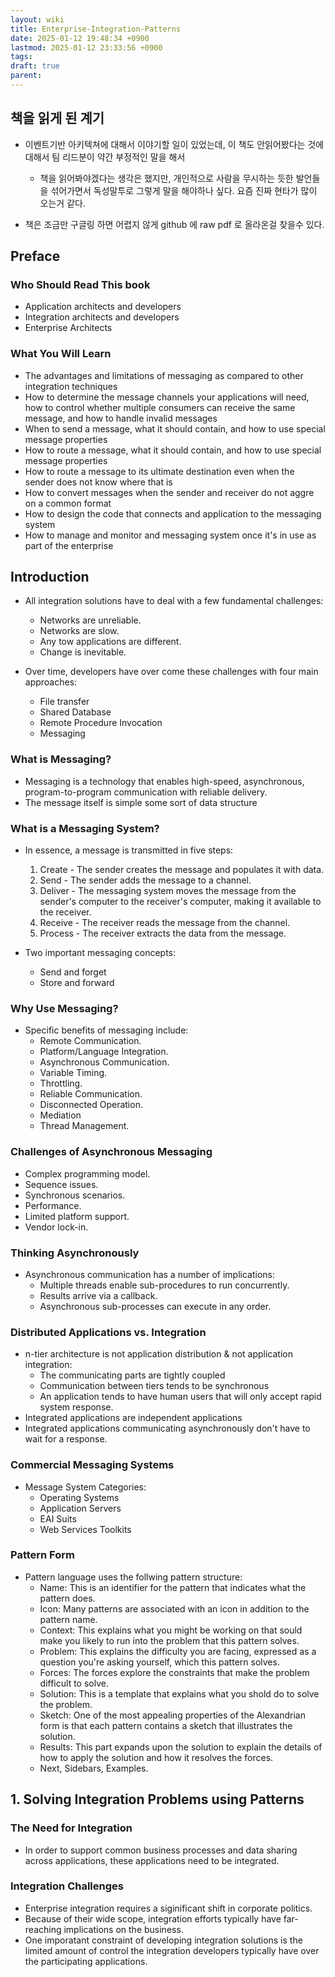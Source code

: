 ```yaml
---
layout: wiki
title: Enterprise-Integration-Patterns
date: 2025-01-12 19:48:34 +0900
lastmod: 2025-01-12 23:33:56 +0900
tags: 
draft: true
parent: 
---
```


## 책을 읽게 된 계기
- 이벤트기반 아키텍쳐에 대해서 이야기할 일이 있었는데, 이 책도 안읽어봤다는 것에 대해서 팀 리드분이 약간 부정적인 말을 해서
	- 책을 읽어봐야겠다는 생각은 했지만, 개인적으로 사람을 무시하는 듯한 발언들을 섞어가면서 독성말투로 그렇게 말을 해야하나 싶다. 요즘 진짜 현타가 많이 오는거 같다.

- 책은 조금만 구글링 하면 어렵지 않게 github 에 raw pdf 로 올라온걸 찾을수 있다.

## Preface
### Who Should Read This book
- Application architects and developers
- Integration architects and developers
- Enterprise Architects

### What You Will Learn
- The advantages and limitations of messaging as compared to other integration techniques
- How to determine the message channels your applications will need, how to control whether multiple consumers can receive the same message, and how to handle invalid messages
- When to send a message, what it should contain, and how to use special message properties
- How to route a message, what it should contain, and how to use special message properties
- How to route a message to its ultimate destination even when the sender does not know where that is
- How to convert messages when the sender and receiver do not aggre on a common format
- How to design the code that connects and application to the messaging system
- How to manage and monitor and messaging system once it's in use as part of the enterprise

## Introduction

- All integration solutions have to deal with a few fundamental challenges:
	- Networks are unreliable.
	- Networks are slow.
	- Any tow applications are different.
	- Change is inevitable.

- Over time, developers have over come these challenges with four main approaches:
	- File transfer
	- Shared Database
	- Remote Procedure Invocation
	- Messaging

### What is Messaging?
- Messaging is a technology that enables high-speed, asynchronous, program-to-program communication with reliable delivery.
- The message itself is simple some sort of data structure

### What is a Messaging System?
- In essence, a message is transmitted in five steps:
	1. Create - The sender creates the message and populates it with data.
	2. Send - The sender adds the message to a channel.
	3. Deliver - The messaging system moves the message from the sender's computer to the receiver's computer, making it available to the receiver.
	4. Receive - The receiver reads the message from the channel.
	5. Process - The receiver extracts the data from the message.

- Two important messaging concepts:
	- Send and forget
	- Store and forward

### Why Use Messaging?
- Specific benefits of messaging include:
	- Remote Communication.
	- Platform/Language Integration.
	- Asynchronous Communication.
	- Variable Timing.
	- Throttling.
	- Reliable Communication.
	- Disconnected Operation.
	- Mediation
	- Thread Management.

### Challenges of Asynchronous Messaging
- Complex programming model.
- Sequence issues.
- Synchronous scenarios.
- Performance.
- Limited platform support.
- Vendor lock-in.

### Thinking Asynchronously
- Asynchronous communication has a number of implications:
	- Multiple threads enable sub-procedures to run concurrently.
	- Results arrive via a callback.
	- Asynchronous sub-processes can execute in any order.

### Distributed Applications vs. Integration
- n-tier architecture is not application distribution & not application integration:
	- The communicating parts are tightly coupled
	- Communication between tiers tends to be synchronous
	- An application tends to have human users that will only accept rapid system response.
- Integrated applications are independent applications
- Integrated applications communicating asynchronously don't have to wait for a response.

### Commercial Messaging Systems
- Message System Categories:
	- Operating Systems
	- Application Servers
	- EAI Suits
	- Web Services Toolkits

### Pattern Form
- Pattern language uses the follwing pattern structure:
	- Name: This is an identifier for the pattern that indicates what the pattern does.
	- Icon: Many patterns are associated with an icon in addition to the pattern name.
	- Context: This explains what you might be working on that sould make you likely to run into the problem that this pattern solves.
	- Problem: This explains the difficulty you are facing, expressed as a question you're asking yourself, which this pattern solves.
	- Forces: The forces explore the constraints that make the problem difficult to solve.
	- Solution: This is a template that explains what you shold do to solve the problem.
	- Sketch: One of the most appealing properties of the Alexandrian form is that each pattern contains a sketch that illustrates the solution.
	- Results: This part expands upon the solution to explain the details of how to apply the solution and how it resolves the forces.
	- Next, Sidebars, Examples.


## 1. Solving Integration Problems using Patterns
### The Need for Integration
- In order to support common business processes and data sharing across applications, these applications need to be integrated.

### Integration Challenges
- Enterprise integration requires a siginificant shift in corporate politics.
- Because of their wide scope, integration efforts typically have far-reaching implications on the business.
- One imporatant constraint of developing integration solutions is the limited amount of control the integration developers typically have over the participating applications.